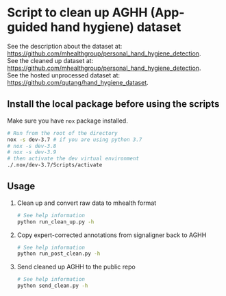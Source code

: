 # Script to clean up AGHH (App-guided hand hygiene) dataset

See the description about the dataset at: https://github.com/mhealthgroup/personal_hand_hygiene_detection.  
See the cleaned up dataset at: https://github.com/mhealthgroup/personal_hand_hygiene_detection.  
See the hosted unprocessed dataset at: https://github.com/qutang/hand_hygiene_dataset.  


## Install the local package before using the scripts

Make sure you have `nox` package installed.

```bash
# Run from the root of the directory
nox -s dev-3.7 # if you are using python 3.7
# nox -s dev-3.8
# nox -s dev-3.9
# then activate the dev virtual environment
./.nox/dev-3.7/Scripts/activate
```

## Usage

1. Clean up and convert raw data to mhealth format

    ```bash
    # See help information
    python run_clean_up.py -h
    ```

2. Copy expert-corrected annotations from signaligner back to AGHH

    ```bash
    # See help information
    python run_post_clean.py -h
    ```

3. Send cleaned up AGHH to the public repo

    ```bash
    # See help information
    python send_clean.py -h
    ```
